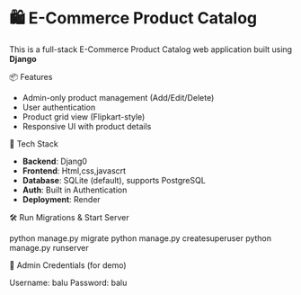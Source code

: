 # 🛍️ E-Commerce Product Catalog
This is a full-stack E-Commerce Product Catalog web application built using **Django**


📦 Features

- Admin-only product management (Add/Edit/Delete)
- User authentication
- Product grid view (Flipkart-style)
- Responsive UI with product details

 🚀 Tech Stack

- **Backend**: Djang0
- **Frontend**: Html,css,javascrt
- **Database**: SQLite (default), supports PostgreSQL
- **Auth**: Built in  Authentication
- **Deployment**: Render



🛠 Run Migrations & Start Server

python manage.py migrate
python manage.py createsuperuser
python manage.py runserver


👤 Admin Credentials (for demo)

Username: balu
Password: balu
